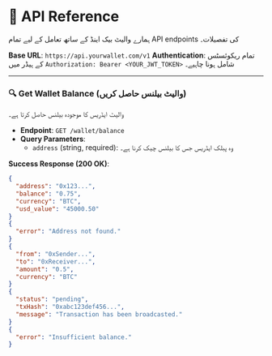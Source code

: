 # 📡 API Reference

ہمارے والیٹ بیک اینڈ کے ساتھ تعامل کے لیے تمام API endpoints کی تفصیلات۔

**Base URL**: `https://api.yourwallet.com/v1`
**Authentication**: تمام ریکوئسٹس کے ہیڈر میں `Authorization: Bearer <YOUR_JWT_TOKEN>` شامل ہونا چاہیے۔

---

### 🔍 Get Wallet Balance (والیٹ بیلنس حاصل کریں)

والیٹ ایڈریس کا موجودہ بیلنس حاصل کرتا ہے۔

-   **Endpoint**: `GET /wallet/balance`
-   **Query Parameters**:
    -   `address` (string, required): وہ پبلک ایڈریس جس کا بیلنس چیک کرنا ہے۔

**Success Response (200 OK)**:
```json
{
  "address": "0x123...",
  "balance": "0.75",
  "currency": "BTC",
  "usd_value": "45000.50"
}
{
  "error": "Address not found."
}
{
  "from": "0xSender...",
  "to": "0xReceiver...",
  "amount": "0.5",
  "currency": "BTC"
}
{
  "status": "pending",
  "txHash": "0xabc123def456...",
  "message": "Transaction has been broadcasted."
}
{
  "error": "Insufficient balance."
}
